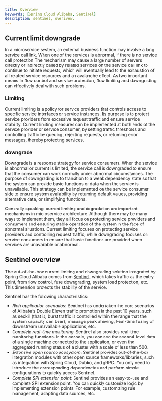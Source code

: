 ```yaml
---
title: Overview
keywords: [Spring Cloud Alibaba, Sentinel]
description: sentinel, overivew.
---
```


## Current limit downgrade

In a microservice system, an external business function may involve a long service call link. When one of the services is abnormal, if there is no service call protection
The mechanism may cause a large number of servers directly or indirectly called by related services on the service call link to continue to initiate requests, which will eventually lead to the exhaustion of all related service resources and an avalanche effect. As two important means in flow control and service protection, flow limiting and downgrading can effectively deal with such problems.

### Limiting

Current limiting is a policy for service providers that controls access to specific service interfaces or service instances. Its purpose is to protect service providers from excessive request traffic and ensure service stability. Current limiting measures can be implemented at both ends of the service provider or service consumer, by setting traffic thresholds and controlling traffic by queuing, rejecting requests, or returning error messages, thereby protecting services.

### downgrade

Downgrade is a response strategy for service consumers. When the service is abnormal or current is limited, the service call is downgraded to ensure that the consumer can work normally under abnormal circumstances. The purpose of downgrading is to transition to a weak dependency state so that the system can provide basic functions or data when the service is unavailable. This strategy can be implemented on the service consumer side to ensure system availability by returning default values, providing alternative data, or simplifying functions.



Generally speaking, current limiting and degradation are important mechanisms in microservice architecture. Although there may be many ways to implement them, they all focus on protecting service providers and consumers and ensuring stable operation of the system in the face of abnormal situations.  Current limiting focuses on protecting service providers and controlling request traffic; while downgrading focuses on service consumers to ensure that basic functions are provided when services are unavailable or abnormal.

## Sentinel overview

The out-of-the-box current limiting and downgrading solution integrated by Spring Cloud Alibaba comes from [Sentinel](https://github.com/alibaba/Sentinel), which takes traffic as the entry point, from flow control, fuse downgrading, system load protection, etc. This dimension protects the stability of the service.

Sentinel has the following characteristics:

- _Rich application scenarios_: Sentinel has undertaken the core scenarios of Alibaba’s Double Eleven traffic promotion in the past 10 years, such as seckill (that is, burst traffic is controlled within the range that the system capacity can bear), message peak shaving, Real-time fusing of downstream unavailable applications, etc.
- _Complete real-time monitoring_: Sentinel also provides real-time monitoring functions. In the console, you can see the second-level data of a single machine connected to the application, or even the aggregated running status of a cluster with a scale of less than 500.
- _Extensive open source ecosystem_: Sentinel provides out-of-the-box integration modules with other open source frameworks/libraries, such as integration with Spring Cloud, Dubbo, and gRPC. You only need to introduce the corresponding dependencies and perform simple configurations to quickly access Sentinel.
- _Complete SPI extension point_: Sentinel provides an easy-to-use and complete SPI extension point. You can quickly customize logic by implementing extension points. For example, customizing rule management, adapting data sources, etc.
